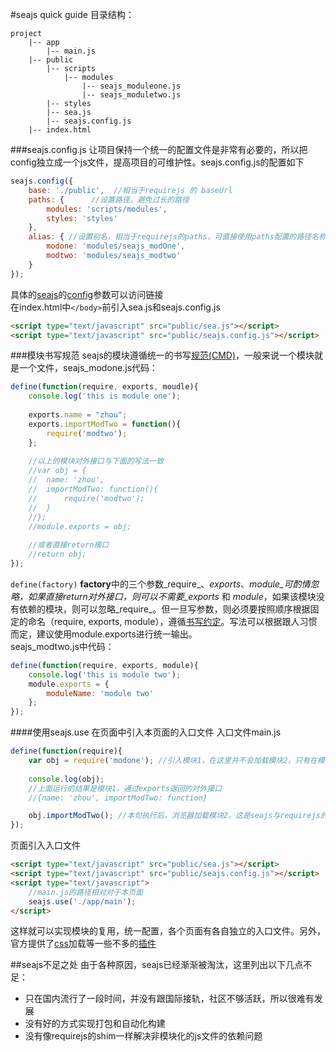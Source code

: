 #seajs quick guide
目录结构：
```
project
	|-- app
		|-- main.js
	|-- public
		|-- scripts
			|-- modules
				|-- seajs_moduleone.js
				|-- seajs_moduletwo.js
		|-- styles
		|-- sea.js
		|-- seajs.config.js
	|-- index.html		
```
###seajs.config.js
让项目保持一个统一的配置文件是非常有必要的，所以把config独立成一个js文件，提高项目的可维护性。seajs.config.js的配置如下
```javascript
seajs.config({
    base: './public',  //相当于requirejs 的 baseUrl
    paths: {      //设置路径，避免过长的路径
        modules: 'scripts/modules',
        styles: 'styles'
    },
    alias: { //设置别名，相当于requirejs的paths，可直接使用paths配置的路径名称 + 子目录或文件名，不需要js后缀
        modone: 'modules/seajs_modOne',
        modtwo: 'modules/seajs_modtwo'
    }
});
```
具体的[seajs](http://seajs.org/)的[config](https://github.com/seajs/seajs/issues/262)参数可以访问链接   
在index.html中`</body>`前引入sea.js和seajs.config.js
```html
<script type="text/javascript" src="public/sea.js"></script>
<script type="text/javascript" src="public/seajs.config.js"></script>
```
###模块书写规范
seajs的模块遵循统一的书写[规范(CMD)](https://github.com/seajs/seajs/issues/242)，一般来说一个模块就是一个文件，seajs_modone.js代码：
```javascript
define(function(require, exports, moudle){
	console.log('this is module one');
	
	exports.name = "zhou";
	exports.importModTwo = function(){
		require('modtwo');
	};
	
	//以上的模块对外接口与下面的写法一致
	//var obj = {
	//	name: 'zhou',
	//	importModTwo: function(){
	//		require('modtwo');
	//	}
	//};
	//module.exports = obj;
	
	//或者直接return接口
	//return obj;
});
```
`define(factory)` **factory**中的三个参数_require_、_exports_、_module_可酌情忽略，如果直接return对外接口，则可以不需要_exports_ 和 _module_，如果该模块没有依赖的模块，则可以忽略_require_。但一旦写参数，则必须要按照顺序根据固定的命名（require, exports, module），遵循[书写约定](https://github.com/seajs/seajs/issues/259)。写法可以根据跟人习惯而定，建议使用module.exports进行统一输出。     
seajs_modtwo.js中代码：
```javascript
define(function(require, exports, module){
    console.log('this is module two');
    module.exports = {
	    moduleName: 'module two'
    };
});
```
####使用seajs.use 在页面中引入本页面的入口文件
入口文件main.js
```javascript
define(function(require){
    var obj = require('modone'); //引入模块1，在这里并不会加载模块2，只有在模块1接口的方法调用后，才会加载模块2
    
    console.log(obj);  
    //上面运行的结果是模块1，通过exports返回的对外接口 
    //{name: 'zhou', importModTwo: function}

    obj.importModTwo(); //本句执行后，浏览器加载模块2，这是seajs与requirejs的一个主要区别
});
```
页面引入入口文件
```html
<script type="text/javascript" src="public/sea.js"></script>
<script type="text/javascript" src="public/seajs.config.js"></script>
<script type="text/javascript">
    //main.js的路径相对对于本页面
    seajs.use('./app/main');
</script>
```
这样就可以实现模块的复用，统一配置，各个页面有各自独立的入口文件。另外，官方提供了[css](https://github.com/seajs/seajs-css/blob/master/README.md)加载等一些不多的[插件](http://seajs.org/docs/#docs)

##seajs不足之处
由于各种原因，seajs已经渐渐被淘汰，这里列出以下几点不足：

*	只在国内流行了一段时间，并没有跟国际接轨，社区不够活跃，所以很难有发展
*	没有好的方式实现打包和自动化构建
*	没有像requirejs的shim一样解决非模块化的js文件的依赖问题
